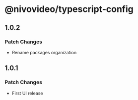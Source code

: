 # @nivovideo/typescript-config

## 1.0.2

### Patch Changes

- Rename packages organization

## 1.0.1

### Patch Changes

- First UI release
